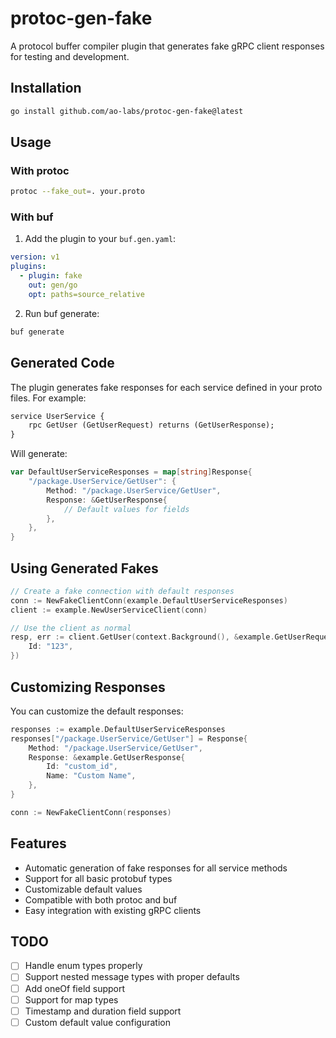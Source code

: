 # protoc-gen-fake

A protocol buffer compiler plugin that generates fake gRPC client responses for testing and development.

## Installation

```bash
go install github.com/ao-labs/protoc-gen-fake@latest
```

## Usage

### With protoc

```bash
protoc --fake_out=. your.proto
```

### With buf

1. Add the plugin to your `buf.gen.yaml`:

```yaml
version: v1
plugins:
  - plugin: fake
    out: gen/go
    opt: paths=source_relative
```

2. Run buf generate:

```bash
buf generate
```

## Generated Code

The plugin generates fake responses for each service defined in your proto files. For example:

```protobuf
service UserService {
    rpc GetUser (GetUserRequest) returns (GetUserResponse);
}
```

Will generate:

```go
var DefaultUserServiceResponses = map[string]Response{
    "/package.UserService/GetUser": {
        Method: "/package.UserService/GetUser",
        Response: &GetUserResponse{
            // Default values for fields
        },
    },
}
```

## Using Generated Fakes

```go
// Create a fake connection with default responses
conn := NewFakeClientConn(example.DefaultUserServiceResponses)
client := example.NewUserServiceClient(conn)

// Use the client as normal
resp, err := client.GetUser(context.Background(), &example.GetUserRequest{
    Id: "123",
})
```

## Customizing Responses

You can customize the default responses:

```go
responses := example.DefaultUserServiceResponses
responses["/package.UserService/GetUser"] = Response{
    Method: "/package.UserService/GetUser",
    Response: &example.GetUserResponse{
        Id: "custom_id",
        Name: "Custom Name",
    },
}

conn := NewFakeClientConn(responses)
```

## Features

- Automatic generation of fake responses for all service methods
- Support for all basic protobuf types
- Customizable default values
- Compatible with both protoc and buf
- Easy integration with existing gRPC clients


## TODO

- [ ] Handle enum types properly
- [ ] Support nested message types with proper defaults
- [ ] Add oneOf field support
- [ ] Support for map types
- [ ] Timestamp and duration field support
- [ ] Custom default value configuration
